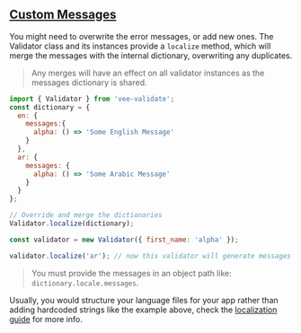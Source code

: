 
## [Custom Messages](#custom-messages)

You might need to overwrite the error messages, or add new ones. The Validator class and its instances provide a `localize` method, which will merge the messages with the internal dictionary, overwriting any duplicates.

> Any merges will have an effect on all validator instances as the messages dictionary is shared.

```js
import { Validator } from 'vee-validate';
const dictionary = {
  en: {
    messages:{
      alpha: () => 'Some English Message'
    }
  },
  ar: {
    messages: {
      alpha: () => 'Some Arabic Message'
    }
  }
};

// Override and merge the dictionaries
Validator.localize(dictionary);

const validator = new Validator({ first_name: 'alpha' });

validator.localize('ar'); // now this validator will generate messages in Arabic.
```

> You must provide the messages in an object path like: `dictionary.locale.messages`.

Usually, you would structure your language files for your app rather than adding hardcoded strings like the example above, check the [localization guide](localization.html) for more info.
